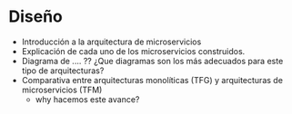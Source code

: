 # Diseño

- Introducción a la arquitectura de microservicios
- Explicación de cada uno de los microservicios construidos.
- Diagrama de .... ?? 
	¿Que diagramas son los más adecuados para este tipo de arquitecturas?
- Comparativa entre arquitecturas monolíticas (TFG) y arquitecturas de microservicios (TFM)
	- why hacemos este avance?